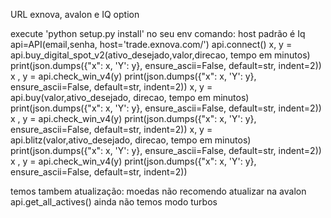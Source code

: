 URL exnova, avalon e IQ option

execute 'python setup.py install' no seu env
comando:
host padrão é Iq
api=API(email,senha, host='trade.exnova.com/')
api.connect()
x, y = api.buy_digital_spot_v2(ativo_desejado,valor,direcao, tempo em minutos)
print(json.dumps({"x": x, 'Y': y}, ensure_ascii=False, default=str, indent=2))
x , y = api.check_win_v4(y)
print(json.dumps({"x": x, 'Y': y}, ensure_ascii=False, default=str, indent=2))
x, y = api.buy(valor,ativo_desejado, direcao, tempo em minutos)
print(json.dumps({"x": x, 'Y': y}, ensure_ascii=False, default=str, indent=2))
x , y = api.check_win_v4(y)
print(json.dumps({"x": x, 'Y': y}, ensure_ascii=False, default=str, indent=2))
x, y = api.blitz(valor,ativo_desejado, direcao, tempo em minutos)
print(json.dumps({"x": x, 'Y': y}, ensure_ascii=False, default=str, indent=2))
x , y = api.check_win_v4(y)
print(json.dumps({"x": x, 'Y': y}, ensure_ascii=False, default=str, indent=2))

temos tambem atualização:
moedas não recomendo atualizar na avalon
api.get_all_actives()
ainda não temos modo turbos 


